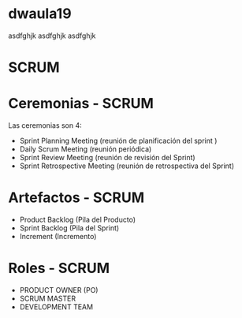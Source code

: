 # dwaula19
asdfghjk
asdfghjk
asdfghjk

# SCRUM
# Ceremonias - SCRUM
Las ceremonias son 4:
- Sprint Planning Meeting (reunión de planificación del sprint )
- Daily Scrum Meeting  (reunión periódica)
- Sprint Review Meeting (reunión de revisión del Sprint)
- Sprint Retrospective Meeting (reunión de retrospectiva del Sprint)

# Artefactos - SCRUM
 - Product Backlog (Pila del Producto) 
 - Sprint Backlog (Pila del Sprint)
 - Increment (Incremento)


# Roles - SCRUM
- PRODUCT OWNER (PO)
- SCRUM MASTER
- DEVELOPMENT TEAM 

